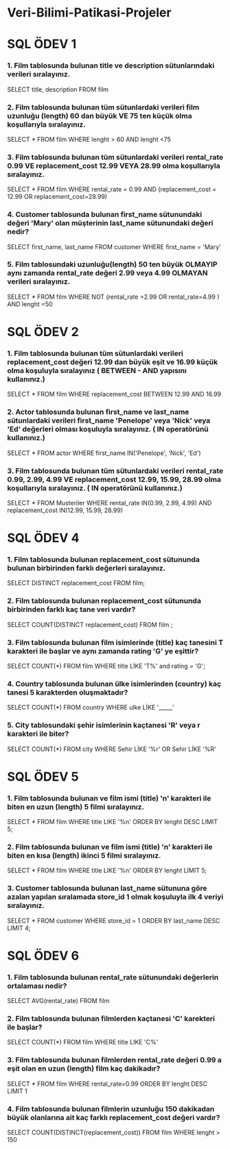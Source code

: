 # Veri-Bilimi-Patikasi-Projeler

# SQL ÖDEV 1
### 1. Film tablosunda bulunan title ve description sütunlarındaki verileri sıralayınız.
SELECT title, description FROM film

### 2. Film tablosunda bulunan tüm sütunlardaki verileri film uzunluğu (length) 60 dan büyük VE 75 ten küçük olma koşullarıyla sıralayınız.
SELECT * FROM film
WHERE lenght > 60 AND lenght <75

### 3. Film tablosunda bulunan tüm sütunlardaki verileri rental_rate 0.99 VE replacement_cost 12.99 VEYA 28.99 olma koşullarıyla sıralayınız.
SELECT * FROM film
WHERE rental_rate = 0.99 AND (replacement_cost = 12.99 OR replacement_cost=28.99)

### 4. Customer tablosunda bulunan first_name sütunundaki değeri 'Mary' olan müşterinin last_name sütunundaki değeri nedir?
SELECT first_name, last_name FROM customer
WHERE first_name = 'Mary'

### 5. Film tablosundaki uzunluğu(length) 50 ten büyük OLMAYIP aynı zamanda rental_rate değeri 2.99 veya 4.99 OLMAYAN verileri sıralayınız.
SELECT * FROM film
WHERE NOT (rental_rate =2.99 OR rental_rate=4.99 ) AND lenght <50


# SQL ÖDEV 2
### 1. Film tablosunda bulunan tüm sütunlardaki verileri replacement_cost değeri 12.99 dan büyük eşit ve 16.99 küçük olma koşuluyla sıralayınız ( BETWEEN - AND yapısını kullanınız.)
SELECT * FROM film
WHERE replacement_cost BETWEEN 12.99 AND 16.99

### 2. Actor tablosunda bulunan first_name ve last_name sütunlardaki verileri first_name 'Penelope' veya 'Nick' veya 'Ed' değerleri olması koşuluyla sıralayınız. ( IN operatörünü kullanınız.)
SELECT * FROM actor
WHERE first_name IN('Penelope', 'Nick', 'Ed')

### 3. Film tablosunda bulunan tüm sütunlardaki verileri rental_rate 0.99, 2.99, 4.99 VE replacement_cost 12.99, 15.99, 28.99 olma koşullarıyla sıralayınız. ( IN operatörünü kullanınız.)
SELECT * FROM Musteriler
WHERE rental_rate IN(0.99, 2.99, 4.99) AND replacement_cost IN(12.99, 15.99, 28.99)


# SQL ÖDEV 4
### 1. Film tablosunda bulunan replacement_cost sütununda bulunan birbirinden farklı değerleri sıralayınız.
SELECT DISTINCT replacement_cost FROM film;

### 2. Film tablosunda bulunan replacement_cost sütununda birbirinden farklı kaç tane veri vardır?
SELECT COUNT(DISTINCT replacement_cost) FROM film ;

### 3. Film tablosunda bulunan film isimlerinde (title) kaç tanesini T karakteri ile başlar ve aynı zamanda rating 'G' ye eşittir?
SELECT COUNT(*) FROM film
WHERE title LİKE 'T%' and rating = 'G';

### 4. Country tablosunda bulunan ülke isimlerinden (country) kaç tanesi 5 karakterden oluşmaktadır?
SELECT COUNT(*) FROM country
WHERE ulke LİKE '_____'

### 5. City tablosundaki şehir isimlerinin kaçtanesi 'R' veya r karakteri ile biter?
SELECT COUNT(*) FROM city
WHERE Sehir LİKE '%r' OR Sehir LİKE '%R'


# SQL ÖDEV 5
### 1. Film tablosunda bulunan ve film ismi (title) 'n' karakteri ile biten en uzun (length) 5 filmi sıralayınız.
SELECT * FROM film
WHERE title LIKE '%n'
ORDER BY lenght DESC
LIMIT 5;

### 2. Film tablosunda bulunan ve film ismi (title) 'n' karakteri ile biten en kısa (length) ikinci 5 filmi sıralayınız.
SELECT * FROM film
WHERE title LIKE '%n'
ORDER BY lenght
LIMIT 5;

### 3. Customer tablosunda bulunan last_name sütununa göre azalan yapılan sıralamada store_id 1 olmak koşuluyla ilk 4 veriyi sıralayınız.
SELECT * FROM customer
WHERE store_id = 1
ORDER BY last_name DESC
LIMIT 4;


# SQL ÖDEV 6
### 1. Film tablosunda bulunan rental_rate sütunundaki değerlerin ortalaması nedir?
SELECT AVG(rental_rate) FROM film

### 2. Film tablosunda bulunan filmlerden kaçtanesi 'C' karekteri ile başlar?
SELECT COUNT(*) FROM film
WHERE title LIKE 'C%'

### 3. Film tablosunda bulunan filmlerden rental_rate değeri 0.99 a eşit olan en uzun (length) film kaç dakikadır?
SELECT * FROM film
WHERE rental_rate=0.99
ORDER BY lenght DESC
LIMIT 1

### 4. Film tablosunda bulunan filmlerin uzunluğu 150 dakikadan büyük olanlarına ait kaç farklı replacement_cost değeri vardır?
SELECT COUNT(DISTINCT(replacement_cost)) FROM film
WHERE lenght > 150
